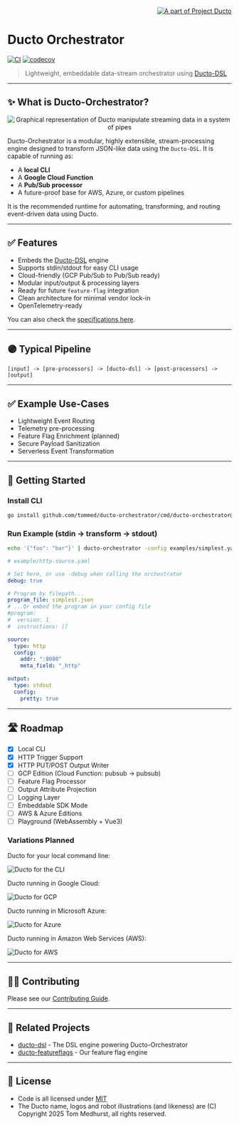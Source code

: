 <!--suppress HtmlDeprecatedAttribute -->
<p align="right">
    <a href="https://github.com/tommed" title="See Project Ducto">
        <img src="./assets/ducto-logo-small.png" alt="A part of Project Ducto"/>
    </a>
</p>

# Ducto Orchestrator

[![CI](https://github.com/tommed/ducto-dsl/actions/workflows/ci.yml/badge.svg)](https://github.com/tommed/ducto-dsl/actions/workflows/ci.yml)
[![codecov](https://codecov.io/gh/tommed/ducto-orchestrator/branch/main/graph/badge.svg)](https://codecov.io/gh/tommed/ducto-orchestrator)

> Lightweight, embeddable data-stream orchestrator using [Ducto-DSL](https://github.com/tommed/ducto-dsl)

---

## ✨ What is Ducto-Orchestrator?

<p align="center">
  <img alt="Graphical representation of Ducto manipulate streaming data in a system of pipes" 
       src="./assets/ducto-orchestrator-logo-small.jpg"/>
</p>

Ducto-Orchestrator is a modular, highly extensible, stream-processing engine designed to transform JSON-like data using the `Ducto-DSL`. It is capable of running as:

- A **local CLI**
- A **Google Cloud Function**
- A **Pub/Sub processor**
- A future-proof base for AWS, Azure, or custom pipelines

It is the recommended runtime for automating, transforming, and routing event-driven data using Ducto.

---

## ✅ Features

- Embeds the [Ducto-DSL](https://github.com/tommed/ducto-dsl) engine
- Supports stdin/stdout for easy CLI usage
- Cloud-friendly (GCP Pub/Sub to Pub/Sub ready)
- Modular input/output & processing layers
- Ready for future `feature-flag` integration
- Clean architecture for minimal vendor lock-in
- OpenTelemetry-ready

You can also check the [specifications here](docs/specs.md).

---

## 🟣 Typical Pipeline

```
[input] -> [pre-processors] -> [ducto-dsl] -> [post-processors] -> [output]
```

---

## ✅ Example Use-Cases

- Lightweight Event Routing
- Telemetry pre-processing
- Feature Flag Enrichment (planned)
- Secure Payload Sanitization
- Serverless Event Transformation

---

## 🚀 Getting Started

### Install CLI

```bash
go install github.com/tommed/ducto-orchestrator/cmd/ducto-orchestrator@latest
```

### Run Example (stdin → transform → stdout)

```bash
echo '{"foo": "bar"}' | ducto-orchestrator -config examples/simplest.yaml
```

```yaml
# example/http-source.yaml

# Set here, or use -debug when calling the orchestrator
debug: true

# Program by filepath...
program_file: simplest.json
# ...Or embed the program in your config file
#program:
#  version: 1
#  instructions: []

source:
  type: http
  config:
    addr: ":8080"
    meta_field: "_http"

output:
  type: stdout
  config:
    pretty: true

```

---

## 🛣️ Roadmap

- [x] Local CLI
- [x] HTTP Trigger Support
- [x] HTTP PUT/POST Output Writer
- [ ] GCP Edition (Cloud Function: pubsub → pubsub)
- [ ] Feature Flag Processor
- [ ] Output Attribute Projection
- [ ] Logging Layer
- [ ] Embeddable SDK Mode
- [ ] AWS & Azure Editions
- [ ] Playground (WebAssembly + Vue3)

### Variations Planned

Ducto for your local command line: 

![Ducto for the CLI](./assets/ducto-orchestrator-cli-logo-small.jpg)

Ducto running in Google Cloud:

![Ducto for GCP](./assets/ducto-orchestrator-gcp-logo-small.jpg)

Ducto running in Microsoft Azure:

![Ducto for Azure](./assets/ducto-orchestrator-azure-logo-small.jpg)

Ducto running in Amazon Web Services (AWS):

![Ducto for AWS](./assets/ducto-orchestrator-aws-logo-small.jpg)

---

## 🧑‍💻 Contributing

Please see our [Contributing Guide](./CONTRIBUTING.md).

---

## 🤖 Related Projects

- [ducto-dsl](https://github.com/tommed/ducto-dsl) - The DSL engine powering Ducto-Orchestrator
- [ducto-featureflags](https://github.com/tommed/ducto-featureflags) - Our feature flag engine

---

## 📜 License

- Code is all licensed under [MIT](./LICENSE)
- The Ducto name, logos and robot illustrations (and likeness) are (C) Copyright 2025 Tom Medhurst, all rights reserved.
